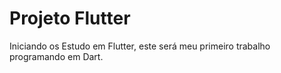 # Projeto Flutter
Iniciando os Estudo em Flutter, este será meu primeiro trabalho programando em Dart.
